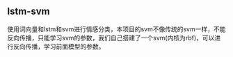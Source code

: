 ## lstm-svm
使用词向量和lstm和svm进行情感分类，本项目的svm不像传统的svm一样，不能反向传播，只能学习svm的参数，我们自己搭建了一个svm(内核为rbf)，可以进行反向传播，学习前面模型的参数。
